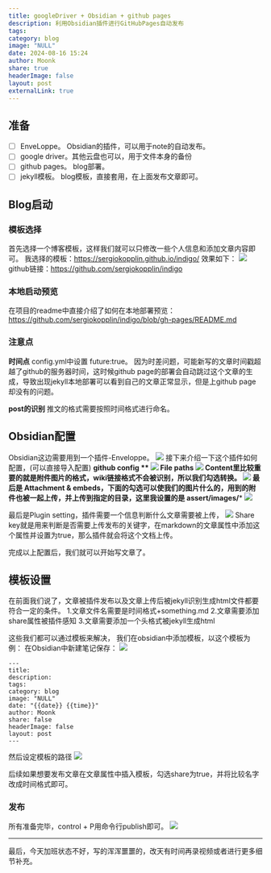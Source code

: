 ```yaml
---
title: googleDriver + Obsidian + github pages
description: 利用Obsidian插件进行GitHubPages自动发布
tags: 
category: blog
image: "NULL"
date: 2024-08-16 15:24
author: Moonk
share: true
headerImage: false
layout: post
externalLink: true
---
```


## 准备
- [ ] EnveLoppe。    Obsidian的插件，可以用于note的自动发布。
- [ ] google driver。其他云盘也可以，用于文件本身的备份
- [ ] github pages。 blog部署。
- [ ] jekyll模板。       blog模板，直接套用，在上面发布文章即可。 

## Blog启动
### 模板选择
首先选择一个博客模板，这样我们就可以只修改一些个人信息和添加文章内容即可。
我选择的模板：https://sergiokopplin.github.io/indigo/
效果如下：
![](../../assets/images/0816/2024-08-16-15-08-202408171056.png)
github链接：https://github.com/sergiokopplin/indigo
### 本地启动预览
在项目的readme中直接介绍了如何在本地部署预览：
https://github.com/sergiokopplin/indigo/blob/gh-pages/README.md
### 注意点
**时间点**
config.yml中设置 future:true。
因为时差问题，可能新写的文章时间戳超越了github的服务器时间，这时候github page的部署会自动跳过这个文章的生成，导致出现jekyll本地部署可以看到自己的文章正常显示，但是上github page却没有的问题。

**post的识别**
推文的格式需要按照时间格式进行命名。

## Obsidian配置
Obsidian这边需要用到一个插件-Enveloppe。
![](../../assets/images/0816/2024-08-16-15-8-202408171107.png)
接下来介绍一下这个插件如何配置，(可以直接导入配置)
**github config **
![](../../assets/images/0816/2024-08-16-15-8-202408171112.png)
**File paths**
![](../../assets/images/0816/2024-08-16-15-8-202408171116.png)
**Content**里比较重要的就是附件图片的格式，wiki链接格式不会被识别，所以我们勾选转换。
![](../../assets/images/0816/2024-08-16-15-8-202408171119.png)
最后是 **Attachment & embeds**，下面的勾选可以使我们的图片什么的，用到的附件也被一起上传，并上传到指定的目录，这里我设置的是 assert/images/***
![](../../assets/images/0816/2024-08-16-15-8-202408171120.png)

最后是Plugin setting，插件需要一个信息判断什么文章需要被上传，
![](../../assets/images/0816/2024-08-16-15-8-202408171122.png)
Share key就是用来判断是否需要上传发布的关键字，在markdown的文章属性中添加这个属性并设置为true，那么插件就会将这个文档上传。


完成以上配置后，我们就可以开始写文章了。

## 模板设置
在前面我们说了，文章被插件发布以及文章上传后被jekyll识别生成html文件都要符合一定的条件。
1.文章文件名需要是时间格式+something.md
2.文章需要添加share属性被插件感知
3.文章需要添加一个头格式被jekyll生成html

这些我们都可以通过模板来解决，
我们在obsidian中添加模板，以这个模板为例：
在Obsidian中新建笔记保存：
![](../../assets/images/0816/2024-08-16-15-8-202408171354.png)
```
---
title: 
description: 
tags: 
category: blog
image: "NULL"
date: "{{date}} {{time}}"
author: Moonk
share: false
headerImage: false
layout: post
---
```
然后设定模板的路径
![](../../assets/images/0816/2024-08-16-15-8-202408171353.png)

后续如果想要发布文章在文章属性中插入模板，勾选share为true，并将比较名字改成时间格式即可。

### 发布
所有准备完毕，control + P用命令行publish即可。
![](../../assets/images/0816/2024-08-16-15-8-202408171357.png)


---
最后，今天加班状态不好，写的浑浑噩噩的，改天有时间再录视频或者进行更多细节补充。